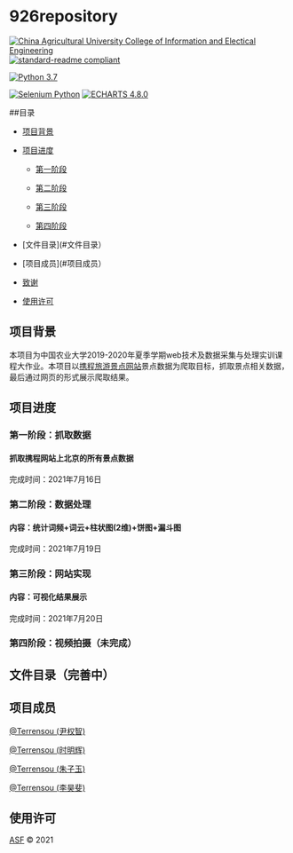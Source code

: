 # 926repository

[![China Agricultural University College of Information and Electical Engineering](https://img.shields.io/static/v1?label=CAU&message=CIEE&color=R0-G135-B60&link=https://www.cau.edu.cn&link=http://ciee.cau.edu.cn/)](https://www.cau.edu.cn) [![standard-readme compliant](https://img.shields.io/badge/readme%20style-standard-brightgreen.svg?style=flat-square)](https://github.com/RichardLitt/standard-readme)

[![Python 3.7](https://img.shields.io/badge/Python-3.7-blue?style=flat-square&logo=python)](https://www.python.org/) 

[![Selenium Python](https://img.shields.io/badge/Selenium-Python-orange?style=flat-square)](https://www.selenium.dev/) [![ECHARTS 4.8.0](https://img.shields.io/badge/ECHARTS-4.8.0-orange?style=flat-square&logo=apache-echarts)](https://echarts.apache.org/zh/index.html)

##目录

- [项目背景](#项目背景)

- [项目进度](#项目进度)

  - [第一阶段](#第一阶段：抓取数据)

  - [第二阶段](#第二阶段：数据处理)

  - [第三阶段](#第三阶段：网页实现)

  - [第四阶段](#第四阶段：视频拍摄、完善内容) 

- [文件目录](#文件目录）

- [项目成员](#项目成员）

- [致谢](#致谢)

- [使用许可](#使用许可)
  
 ## 项目背景

本项目为中国农业大学2019-2020年夏季学期web技术及数据采集与处理实训课程大作业。本项目以<a href="https://you.ctrip.com/">携程旅游景点网站</a>景点数据为爬取目标，抓取景点相关数据，最后通过网页的形式展示爬取结果。

 ## 项目进度

 ### 第一阶段：抓取数据
 
 #### 抓取携程网站上北京的所有景点数据
 
 完成时间：2021年7月16日
 
 ### 第二阶段：数据处理
 
 #### 内容：统计词频+词云+柱状图(2维)+饼图+漏斗图
 
 完成时间：2021年7月19日
 
 ### 第三阶段：网站实现
 
 #### 内容：可视化结果展示
 
 完成时间：2021年7月20日

 ### 第四阶段：视频拍摄（未完成）
 
 ## 文件目录（完善中）
 
 ## 项目成员
 
 <a href="https://github.com/Terrensou">@Terrensou (尹权智)</a>
 
 <a href="https://github.com/Terrensou">@Terrensou (时明辉)</a>

 <a href="https://github.com/Terrensou">@Terrensou (朱子玉)</a>
 
 <a href="https://github.com/Terrensou">@Terrensou (李昊斐)</a>
 
## 使用许可

[ASF](LICENSE) © 2021
